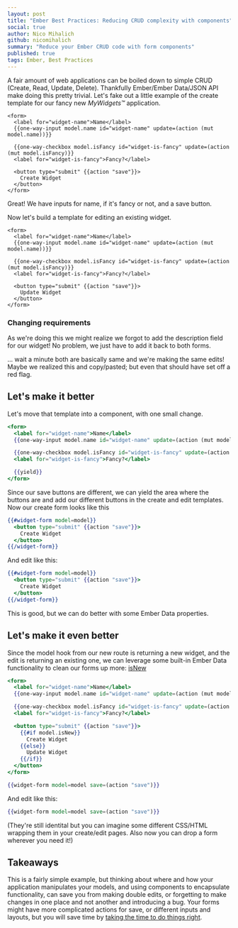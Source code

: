 ```yaml
---
layout: post
title: "Ember Best Practices: Reducing CRUD complexity with components"
social: true
author: Nico Mihalich
github: nicomihalich
summary: "Reduce your Ember CRUD code with form components"
published: true
tags: Ember, Best Practices
---
```


A fair amount of web applications can be boiled down to simple CRUD (Create, Read, Update, Delete).  Thankfully Ember/Ember Data/JSON API make doing this pretty trivial.  Let's fake out a little example of the create template for our fancy new *MyWidgets™* application.

```
<form>
  <label for="widget-name">Name</label>
  {{one-way-input model.name id="widget-name" update=(action (mut model.name))}}

  {{one-way-checkbox model.isFancy id="widget-is-fancy" update=(action (mut model.isFancy)}}
  <label for="widget-is-fancy">Fancy?</label>

  <button type="submit" {{action "save"}}>
    Create Widget
  </button>
</form>
```

Great! We have inputs for name, if it's fancy or not, and a save button.


Now let's build a template for editing an existing widget.

```
<form>
  <label for="widget-name">Name</label>
  {{one-way-input model.name id="widget-name" update=(action (mut model.name))}}

  {{one-way-checkbox model.isFancy id="widget-is-fancy" update=(action (mut model.isFancy)}}
  <label for="widget-is-fancy">Fancy?</label>

  <button type="submit" {{action "save"}}>
    Update Widget
  </button>
</form>
```

### Changing requirements

As we're doing this we might realize we forgot to add the description field for our widget! No problem, we just have to add it back to both forms.

... wait a minute both are basically same and we're making the same edits! Maybe we realized this and copy/pasted; but even that should have set off a red flag.

## Let's make it better

Let's move that template into a component, with one small change.

```handlebars
<form>
  <label for="widget-name">Name</label>
  {{one-way-input model.name id="widget-name" update=(action (mut model.name))}}

  {{one-way-checkbox model.isFancy id="widget-is-fancy" update=(action (mut model.isFancy)}}
  <label for="widget-is-fancy">Fancy?</label>

  {{yield}}
</form>
```

Since our save buttons are different, we can yield the area where the buttons are and add our different buttons in the create and edit templates.  Now our create form looks like this

```handlebars
{{#widget-form model=model}}
  <button type="submit" {{action "save"}}>
    Create Widget
  </button>
{{/widget-form}}
```

And edit like this:

```handlebars
{{#widget-form model=model}}
  <button type="submit" {{action "save"}}>
    Create Widget
  </button>
{{/widget-form}}
```

This is good, but we can do better with some Ember Data properties.

## Let's make it even better

Since the model hook from our new route is returning a new widget, and the edit is returning an existing one, we can leverage some built-in Ember Data functionality to clean our forms up more: [isNew](https://www.emberjs.com/api/data/classes/DS.Model.html#property_isNew)

```handlebars
<form>
  <label for="widget-name">Name</label>
  {{one-way-input model.name id="widget-name" update=(action (mut model.name))}}

  {{one-way-checkbox model.isFancy id="widget-is-fancy" update=(action (mut model.isFancy)}}
  <label for="widget-is-fancy">Fancy?</label>

  <button type="submit" {{action "save"}}>
    {{#if model.isNew}}
      Create Widget
    {{else}}
      Update Widget
    {{/if}}
  </button>
</form>
```

```handlebars
{{widget-form model=model save=(action "save")}}
```

And edit like this:

```handlebars
{{widget-form model=model save=(action "save")}}
```

(They're still identital but you can imagine some different CSS/HTML wrapping them in your create/edit pages.  Also now you can drop a form wherever you need it!)

## Takeaways

This is a fairly simple example, but thinking about where and how your application manipulates your models, and using components to encapsulate functionality, can save you from making double edits, or forgetting to make changes in one place and not another and introducing a bug.  Your forms might have more complicated actions for save, or different inputs and layouts, but you will save time by [taking the time to do things right](https://xkcd.com/1691/).
